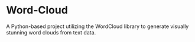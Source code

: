 # Word-Cloud
A Python-based project utilizing the WordCloud library to generate visually stunning word clouds from text data.
